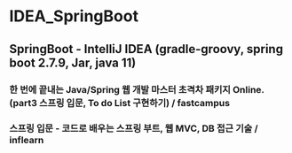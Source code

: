 # IDEA_SpringBoot
## SpringBoot - IntelliJ IDEA (gradle-groovy, spring boot 2.7.9, Jar, java 11)
### 한 번에 끝내는 Java/Spring 웹 개발 마스터 초격차 패키지 Online. (part3 스프링 입문, To do List 구현하기) / fastcampus
### 스프링 입문 - 코드로 배우는 스프링 부트, 웹 MVC, DB 접근 기술 / inflearn
